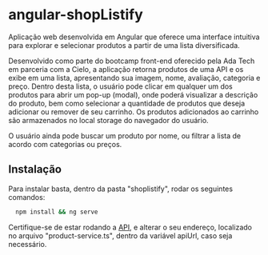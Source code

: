 # angular-shopListify
Aplicação web desenvolvida em Angular que oferece uma interface intuitiva para explorar e selecionar produtos a partir de uma lista diversificada.

Desenvolvido como parte do bootcamp front-end oferecido pela Ada Tech em parceria com a Cielo, a aplicação retorna produtos de uma API e os exibe em uma lista, apresentando sua imagem, nome, avaliação, categoria e preço. Dentro desta lista, o usuário pode clicar em qualquer um dos produtos para abrir um pop-up (modal), onde poderá visualizar a descrição do produto, bem como selecionar a quantidade de produtos que deseja adicionar ou remover de seu carrinho. Os produtos adicionados ao carrinho são armazenados no local storage do navegador do usuário.

O usuário ainda pode buscar um produto por nome, ou filtrar a lista de acordo com categorias ou preços.

## Instalação

Para instalar basta, dentro da pasta "shoplistify", rodar os seguintes comandos:

```bash
  npm install && ng serve
```

Certifique-se de estar rodando a [API](https://github.com/pablords/fake-product-api/tree/master/), e alterar o seu endereço, localizado no arquivo "product-service.ts", dentro da variável apiUrl, caso seja necessário.